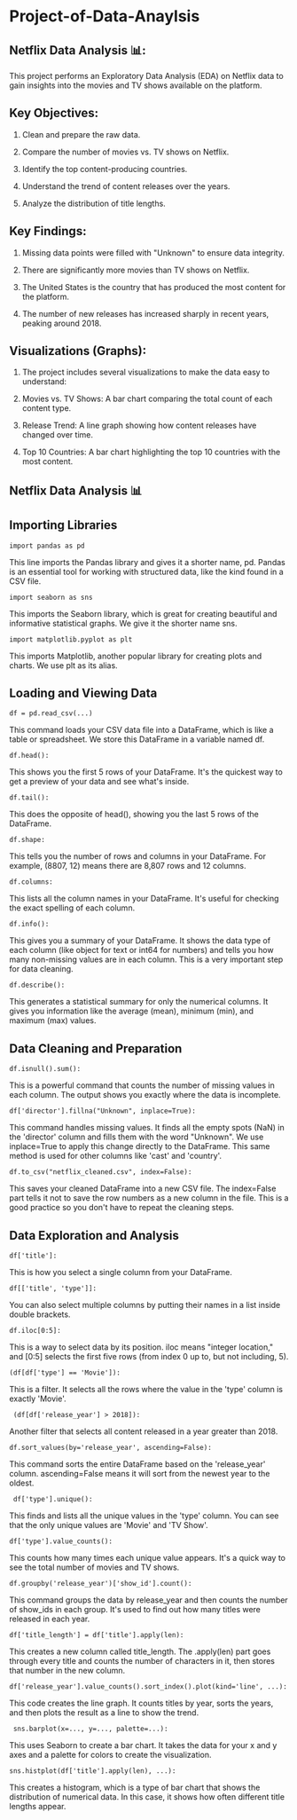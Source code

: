 # Project-of-Data-Anaylsis

## Netflix Data Analysis 📊:  ##
This project performs an Exploratory Data Analysis (EDA) on Netflix data to gain insights into the movies and TV shows available on the platform.

## Key Objectives: ##
1)  Clean and prepare the raw data.

2)  Compare the number of movies vs. TV shows on Netflix.

3)  Identify the top content-producing countries.

4)  Understand the trend of content releases over the years.

5)  Analyze the distribution of title lengths.

## Key Findings: ##

1)  Missing data points were filled with "Unknown" to ensure data integrity.

2)  There are significantly more movies than TV shows on Netflix.

3)  The United States is the country that has produced the most content for the platform.

4)  The number of new releases has increased sharply in recent years, peaking around 2018.

## Visualizations (Graphs): ##

1)  The project includes several visualizations to make the data easy to understand:

2)   Movies vs. TV Shows: A bar chart comparing the total count of each content type.

3)  Release Trend: A line graph showing how content releases have changed over time.

4)  Top 10 Countries: A bar chart highlighting the top 10 countries with the most content.




## Netflix Data Analysis 📊 ##

## Importing Libraries ##
    import pandas as pd
This line imports the Pandas library and gives it a shorter name, pd. Pandas is an essential tool for working with structured data, like the kind found in a CSV file.

    import seaborn as sns
This imports the Seaborn library, which is great for creating beautiful and informative statistical graphs. We give it the shorter name sns.

    import matplotlib.pyplot as plt
This imports Matplotlib, another popular library for creating plots and charts. We use plt as its alias.

## Loading and Viewing Data ##
    df = pd.read_csv(...)
This command loads your CSV data file into a DataFrame, which is like a table or spreadsheet. We store this DataFrame in a variable named df.

    df.head(): 
This shows you the first 5 rows of your DataFrame. It's the quickest way to get a preview of your data and see what's inside.

    df.tail():
This does the opposite of head(), showing you the last 5 rows of the DataFrame.

    df.shape: 
This tells you the number of rows and columns in your DataFrame. For example, (8807, 12) means there are 8,807 rows and 12 columns.

    df.columns: 
This lists all the column names in your DataFrame. It's useful for checking the exact spelling of each column.

    df.info(): 
This gives you a summary of your DataFrame. It shows the data type of each column (like object for text or int64 for numbers) and tells you how many non-missing values are in each column. This is a very important step for data cleaning.

    df.describe():
This generates a statistical summary for only the numerical columns. It gives you information like the average (mean), minimum (min), and maximum (max) values.

## Data Cleaning and Preparation ##
    df.isnull().sum():
This is a powerful command that counts the number of missing values in each column. The output shows you exactly where the data is incomplete.

    df['director'].fillna("Unknown", inplace=True):
This command handles missing values. It finds all the empty spots (NaN) in the 'director' column and fills them with the word "Unknown". We use inplace=True to apply this change directly to the DataFrame. This same method is used for other columns like 'cast' and 'country'.

    df.to_csv("netflix_cleaned.csv", index=False): 
This saves your cleaned DataFrame into a new CSV file. The index=False part tells it not to save the row numbers as a new column in the file. This is a good practice so you don't have to repeat the cleaning steps.

## Data Exploration and Analysis ##
    df['title']: 
This is how you select a single column from your DataFrame.

    df[['title', 'type']]:  
You can also select multiple columns by putting their names in a list inside double brackets.

    df.iloc[0:5]:
This is a way to select data by its position. iloc means "integer location," and [0:5] selects the first five rows (from index 0 up to, but not including, 5).

    (df[df['type'] == 'Movie']): 
This is a filter. It selects all the rows where the value in the 'type' column is exactly 'Movie'.

     (df[df['release_year'] > 2018]):
Another filter that selects all content released in a year greater than 2018.

    df.sort_values(by='release_year', ascending=False):
This command sorts the entire DataFrame based on the 'release_year' column. ascending=False means it will sort from the newest year to the oldest.

     df['type'].unique(): 
This finds and lists all the unique values in the 'type' column. You can see that the only unique values are 'Movie' and 'TV Show'.

    df['type'].value_counts(): 
This counts how many times each unique value appears. It's a quick way to see the total number of movies and TV shows.

    df.groupby('release_year')['show_id'].count():
This command groups the data by release_year and then counts the number of show_ids in each group. It's used to find out how many titles were released in each year.

    df['title_length'] = df['title'].apply(len):
This creates a new column called title_length. The .apply(len) part goes through every title and counts the number of characters in it, then stores that number in the new column.

    df['release_year'].value_counts().sort_index().plot(kind='line', ...):
This code creates the line graph. It counts titles by year, sorts the years, and then plots the result as a line to show the trend.

     sns.barplot(x=..., y=..., palette=...): 
This uses Seaborn to create a bar chart. It takes the data for your x and y axes and a palette for colors to create the visualization.

    sns.histplot(df['title'].apply(len), ...): 
This creates a histogram, which is a type of bar chart that shows the distribution of numerical data. In this case, it shows how often different title lengths appear.


